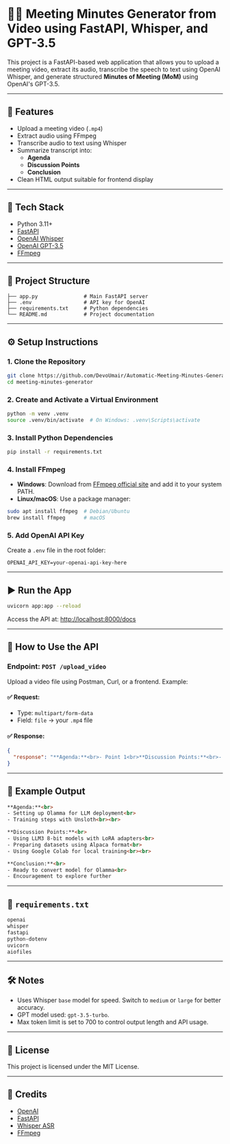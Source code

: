 # 🎥📝 Meeting Minutes Generator from Video using FastAPI, Whisper, and GPT-3.5

This project is a FastAPI-based web application that allows you to upload a meeting video, extract its audio, transcribe the speech to text using OpenAI Whisper, and generate structured **Minutes of Meeting (MoM)** using OpenAI's GPT-3.5.

---

## 📌 Features

- Upload a meeting video (`.mp4`)
- Extract audio using FFmpeg
- Transcribe audio to text using Whisper
- Summarize transcript into:
  - **Agenda**
  - **Discussion Points**
  - **Conclusion**
- Clean HTML output suitable for frontend display

---

## 🚀 Tech Stack

- Python 3.11+
- [FastAPI](https://fastapi.tiangolo.com/)
- [OpenAI Whisper](https://github.com/openai/whisper)
- [OpenAI GPT-3.5](https://platform.openai.com/docs/guides/gpt)
- [FFmpeg](https://ffmpeg.org/)

---

## 📂 Project Structure

```
├── app.py               # Main FastAPI server
├── .env                 # API key for OpenAI
├── requirements.txt     # Python dependencies
└── README.md            # Project documentation
```

---

## ⚙️ Setup Instructions

### 1. Clone the Repository

```bash
git clone https://github.com/DevoUmair/Automatic-Meeting-Minutes-Generator.git
cd meeting-minutes-generator
```

### 2. Create and Activate a Virtual Environment

```bash
python -m venv .venv
source .venv/bin/activate  # On Windows: .venv\Scripts\activate
```

### 3. Install Python Dependencies

```bash
pip install -r requirements.txt
```

### 4. Install FFmpeg

- **Windows**: Download from [FFmpeg official site](https://ffmpeg.org/download.html) and add it to your system PATH.
- **Linux/macOS**: Use a package manager:
```bash
sudo apt install ffmpeg  # Debian/Ubuntu
brew install ffmpeg      # macOS
```

### 5. Add OpenAI API Key

Create a `.env` file in the root folder:

```
OPENAI_API_KEY=your-openai-api-key-here
```

---

## ▶️ Run the App

```bash
uvicorn app:app --reload
```

Access the API at: [http://localhost:8000/docs](http://localhost:8000/docs)

---

## 🧪 How to Use the API

### Endpoint: `POST /upload_video`

Upload a video file using Postman, Curl, or a frontend. Example:

#### ✅ Request:

- Type: `multipart/form-data`
- Field: `file` → your `.mp4` file

#### ✅ Response:

```json
{
  "response": "**Agenda:**<br>- Point 1<br>**Discussion Points:**<br>- Point A<br>**Conclusion:**<br>- Summary here"
}
```

---

## 🧠 Example Output

```html
**Agenda:**<br>
- Setting up Olamma for LLM deployment<br>
- Training steps with Unsloth<br><br>

**Discussion Points:**<br>
- Using LLM3 8-bit models with LoRA adapters<br>
- Preparing datasets using Alpaca format<br>
- Using Google Colab for local training<br><br>

**Conclusion:**<br>
- Ready to convert model for Olamma<br>
- Encouragement to explore further
```

---

## 📝 `requirements.txt`

```txt
openai
whisper
fastapi
python-dotenv
uvicorn
aiofiles
```

---

## 🛠 Notes

- Uses Whisper `base` model for speed. Switch to `medium` or `large` for better accuracy.
- GPT model used: `gpt-3.5-turbo`.
- Max token limit is set to 700 to control output length and API usage.

---

## 📃 License

This project is licensed under the MIT License.

---

## 🙌 Credits

- [OpenAI](https://openai.com/)
- [FastAPI](https://fastapi.tiangolo.com/)
- [Whisper ASR](https://github.com/openai/whisper)
- [FFmpeg](https://ffmpeg.org/)
